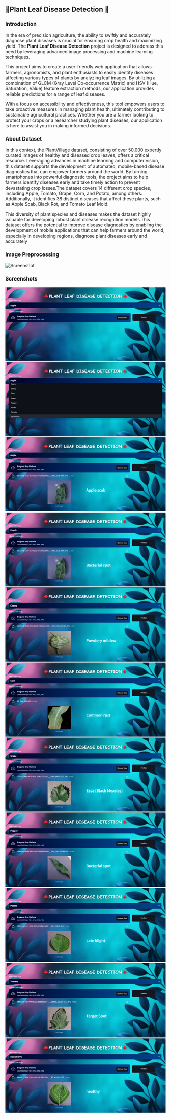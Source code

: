 ## 🍁Plant Leaf Disease Detection 🍁

### Introduction
In the era of precision agriculture, the ability to swiftly and accurately diagnose plant diseases is crucial for ensuring crop health and maximizing yield. The **Plant Leaf Disease Detection** project is designed to address this need by leveraging advanced image processing and machine learning techniques.

This project aims to create a user-friendly web application that allows farmers, agronomists, and plant enthusiasts to easily identify diseases affecting various types of plants by analyzing leaf images. By utilizing a combination of GLCM (Gray Level Co-occurrence Matrix) and HSV (Hue, Saturation, Value) feature extraction methods, our application provides reliable predictions for a range of leaf diseases.

With a focus on accessibility and effectiveness, this tool empowers users to take proactive measures in managing plant health, ultimately contributing to sustainable agricultural practices. Whether you are a farmer looking to protect your crops or a researcher studying plant diseases, our application is here to assist you in making informed decisions.

### About Dataset
In this context, the PlantVillage dataset, consisting of over 50,000 expertly curated images of healthy and diseased crop leaves, offers a critical resource. Leveraging advances in machine learning and computer vision, this dataset supports the development of automated, mobile-based disease diagnostics that can empower farmers around the world. By turning smartphones into powerful diagnostic tools, the project aims to help farmers identify diseases early and take timely action to prevent devastating crop losses.The dataset covers 14 different crop species, including Apple, Tomato, Grape, Corn, and Potato, among others. Additionally, it identifies 38 distinct diseases that affect these plants, such as Apple Scab, Black Rot, and Tomato Leaf Mold. 

This diversity of plant species and diseases makes the dataset highly valuable for developing robust plant disease recognition models.This dataset offers the potential to improve disease diagnostics by enabling the development of mobile applications that can help farmers around the world, especially in developing regions, diagnose plant diseases early and accurately

### Image Preprocessing 
![Screenshot](Screenshots/Image%20%Preprocessing.png)


### Screenshots
![Screenshot 0](Screenshots/0.png)
![Screenshot 1](Screenshots/1.png)
![Screenshot 2](Screenshots/2.png)
![Screenshot 3](Screenshots/3.png)
![Screenshot 4](Screenshots/4.png)
![Screenshot 5](Screenshots/5.png)
![Screenshot 6](Screenshots/6.png)
![Screenshot 7](Screenshots/7.png)
![Screenshot 8](Screenshots/8.png)
![Screenshot 9](Screenshots/9.png)
![Screenshot 10](Screenshots/10.png)
